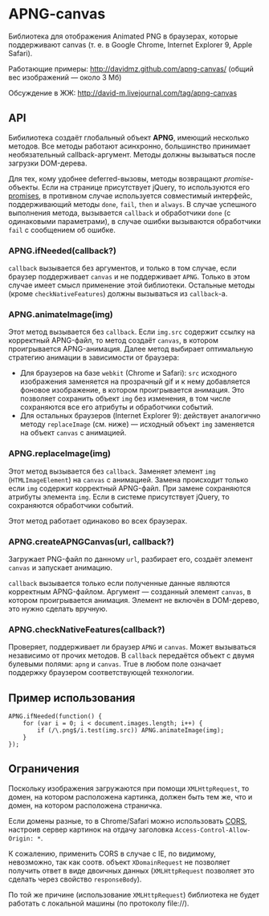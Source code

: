 APNG-canvas
==============

Библиотека для отображения Animated PNG в браузерах, которые поддерживают canvas (т. е. в Google Chrome, Internet Explorer 9, Apple Safari).

Работающие примеры: http://davidmz.github.com/apng-canvas/ (общий вес изображений — около 3 Мб)

Обсуждение в ЖЖ: http://david-m.livejournal.com/tag/apng-canvas

API
-----------

Бибилиотека создаёт глобальный объект **APNG**, имеющий несколько методов. Все методы работают асинхронно, большинство принимаeт необязательный callback-аргумент. Методы должны вызываться после загрузки DOM-дерева.

Для тех, кому удобнее deferred-вызовы, методы возвращают *promise*-объекты. Если на странице присутствует jQuery, то используются его [promises](http://api.jquery.com/category/deferred-object/), в противном случае используется совместимый интерфейс, поддерживающий методы `done`, `fail`, `then` и `always`. В случае успешного выполнения метода, вызывается `callback` и обработчики `done` (с одинаковыми параметрами), в случае ошибки вызываются обработчики `fail` с сообщением об ошибке.

### APNG.ifNeeded(callback?)

`callback` вызывается без аргументов, и только в том случае, если браузер поддерживает `canvas`
и не поддерживает `APNG`. Только в этом случае имеет смысл применение этой библиотеки.
Остальные методы (кроме `checkNativeFeatures`) должны вызываться из `callback`-а.

### APNG.animateImage(img)

Этот метод вызывается без `callback`. Если `img.src` содержит ссылку на корректный APNG-файл, то метод создаёт `canvas`, в котором проигрывается APNG-анимация.
Далее метод выбирает оптимальную стратегию анимации в зависимости от браузера:

*   Для браузеров на базе `webkit` (Chrome и Safari):
    `src` исходного изображения заменяется на прозрачный gif и к нему добавляется фоновое изображение,
    в котором проигрывается анимация. Это позволяет сохранить объект `img` без изменения,
    в том числе сохраняются все его атрибуты и обработчики событий.
*   Для остальных браузеров (Internet Explorer 9):
    действует аналогично методу `replaceImage` (см. ниже) — исходный объект `img` заменяется на объект `canvas` с анимацией.

### APNG.replaceImage(img)

Этот метод вызывается без `callback`. Заменяет элемент `img` (`HTMLImageElement`) на `canvas` с анимацией. Замена происходит только если `img` содержит корректный APNG-файл.
При замене сохраняются атрибуты элемента `img`. Если в системе присутствует jQuery, то сохраняются обработчики событий.

Этот метод работает одинаково во всех браузерах.

### APNG.createAPNGCanvas(url, callback?)

Загружает PNG-файл по данному `url`, разбирает его, создаёт элемент `canvas` и запускает анимацию.

`callback` вызывается только если полученные данные являются корректным APNG-файлом. Аргумент — созданный элемент `canvas`, в котором проигрывается анимация. Элемент не включён в DOM-дерево, это нужно сделать вручную.

### APNG.checkNativeFeatures(callback?)

Проверяет, поддерживает ли браузер `APNG` и `canvas`. Может вызываться независимо от прочих методов. В `callback` передаётся объект с двумя булевыми полями: `apng` и `canvas`. True в любом поле означает поддержку браузером соответствующей технологии.


Пример использования
--------------------

    APNG.ifNeeded(function() {
        for (var i = 0; i < document.images.length; i++) {
            if (/\.png$/i.test(img.src)) APNG.animateImage(img);
        }
    });


Ограничения
-----------

Поскольку изображения загружаются при помощи `XMLHttpRequest`, то домен, на котором расположена картинка, должен быть тем же, что и домен, на котором расположена страничка.

Если домены разные, то в Chrome/Safari можно использовать [CORS](http://www.w3.org/TR/cors/ "Cross-Origin Resource Sharing"), настроив сервер картинок на отдачу заголовка `Access-Control-Allow-Origin: *`.

К сожалению, применить CORS в случае с IE, по видимому, невозможно, так как соотв. объект `XDomainRequest` не позволяет получить ответ в виде двоичных данных (`XMLHttpRequest` позволяет это сделать через свойство `responseBody`).

По той же причине (использование `XMLHttpRequest`) библиотека не будет работать с локальной машины (по протоколу file://).